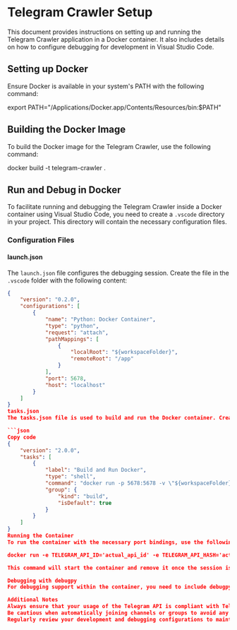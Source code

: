 # Telegram Crawler Setup

This document provides instructions on setting up and running the Telegram Crawler application in a Docker container. It also includes details on how to configure debugging for development in Visual Studio Code.

## Setting up Docker

Ensure Docker is available in your system's PATH with the following command:

export PATH="/Applications/Docker.app/Contents/Resources/bin:$PATH"

## Building the Docker Image

To build the Docker image for the Telegram Crawler, use the following command:

docker build -t telegram-crawler .

## Run and Debug in Docker

To facilitate running and debugging the Telegram Crawler inside a Docker container using Visual Studio Code, you need to create a `.vscode` directory in your project. This directory will contain the necessary configuration files.

### Configuration Files

#### launch.json

The `launch.json` file configures the debugging session. Create the file in the `.vscode` folder with the following content:

```json
{
    "version": "0.2.0",
    "configurations": [
        {
            "name": "Python: Docker Container",
            "type": "python",
            "request": "attach",
            "pathMappings": [
                {
                    "localRoot": "${workspaceFolder}",
                    "remoteRoot": "/app"
                }
            ],
            "port": 5678,
            "host": "localhost"
        }
    ]
}
tasks.json
The tasks.json file is used to build and run the Docker container. Create this file in the .vscode folder with the following content:

```json
Copy code
{
    "version": "2.0.0",
    "tasks": [
        {
            "label": "Build and Run Docker",
            "type": "shell",
            "command": "docker run -p 5678:5678 -v \"${workspaceFolder}\":/app telegram-crawler",
            "group": {
                "kind": "build",
                "isDefault": true
            }
        }
    ]
}
Running the Container
To run the container with the necessary port bindings, use the following command:

docker run -e TELEGRAM_API_ID='actual_api_id' -e TELEGRAM_API_HASH='actual_api_hash' -p 5678:5678 -it --rm --name telegram-debugging telegram-crawler

This command will start the container and remove it once the session is terminated. It also maps the local debugging port to the container's port.

Debugging with debugpy
For debugging support within the container, you need to include debugpy in your Python application. Adjust your Python script to start a debugpy server, and ensure the Dockerfile installs debugpy.

Additional Notes
Always ensure that your usage of the Telegram API is compliant with Telegram's Terms of Service.
Be cautious when automatically joining channels or groups to avoid any actions that might be perceived as spam.
Regularly review your development and debugging configurations to maintain a secure and efficient development environment.